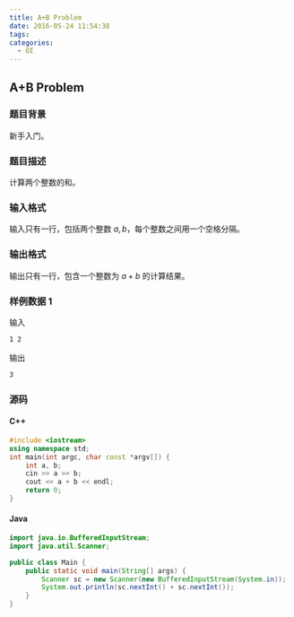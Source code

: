 ```yaml
---
title: A+B Problem
date: 2016-05-24 11:54:38
tags:
categories:
  - OI
---
```

## A+B Problem
### 题目背景
新手入门。
### 题目描述
计算两个整数的和。
### 输入格式
输入只有一行，包括两个整数 $a, b$，每个整数之间用一个空格分隔。
### 输出格式
输出只有一行，包含一个整数为 $a + b$ 的计算结果。
<!-- more -->
### 样例数据 1
输入
``` bash
1 2
```
输出
``` bash
3
```
### 源码
#### C++
``` cpp
#include <iostream>
using namespace std;
int main(int argc, char const *argv[]) {
    int a, b;
    cin >> a >> b;
    cout << a + b << endl;
    return 0;
}
```
#### Java
``` java
import java.io.BufferedInputStream;
import java.util.Scanner;

public class Main {
    public static void main(String[] args) {
        Scanner sc = new Scanner(new BufferedInputStream(System.in));
        System.out.println(sc.nextInt() + sc.nextInt());
    }
}
```

